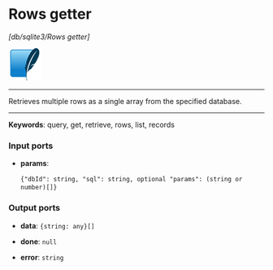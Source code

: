 # Rows getter

_[db/sqlite3/Rows getter]_

![icon](</assets/icons/0b2ba8cf-f316-4bcf-8035-82fa89db2445.png>)

---

Retrieves multiple rows as a single array from the specified database.<br>

---

__Keywords__: query, get, retrieve, rows, list, records

### Input ports

* __params__: 
    ```
    {"dbId": string, "sql": string, optional "params": (string or number)[]}
    ```

### Output ports

* __data__: ` {string: any}[] `


* __done__: ` null `


* __error__: ` string `

